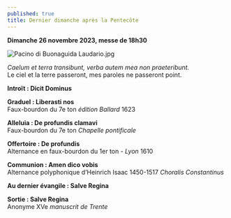 ```yaml
---
published: true
title: Dernier dimanche après la Pentecôte
---
```

**Dimanche 26 novembre 2023, messe de 18h30**

![Pacino di Buonaguida Laudario.jpg]({{site.baseurl}}/images/Pacino%20di%20Buonaguida%20Laudario.jpg)

*Caelum et terra transibunt, verba autem mea non praeteribunt.*  
Le ciel et la terre passeront, mes paroles ne passeront point.

**Introït : Dicit Dominus**

**Graduel : Liberasti nos**  
Faux-bourdon du 7e ton *édition Ballard* 1623

**Alleluia : De profundis clamavi**  
Faux-bourdon du 7e ton *Chapelle pontificale*

**Offertoire : De profundis**  
Alternance en faux-bourdon du 1er ton - *Lyon* 1610

**Communion : Amen dico vobis**  
Alternance polyphonique d’Heinrich Isaac 1450-1517 *Choralis Constantinus*

**Au dernier évangile : Salve Regina**  

**Sortie : Salve Regina**  
Anonyme XVe *manuscrit de Trente*
